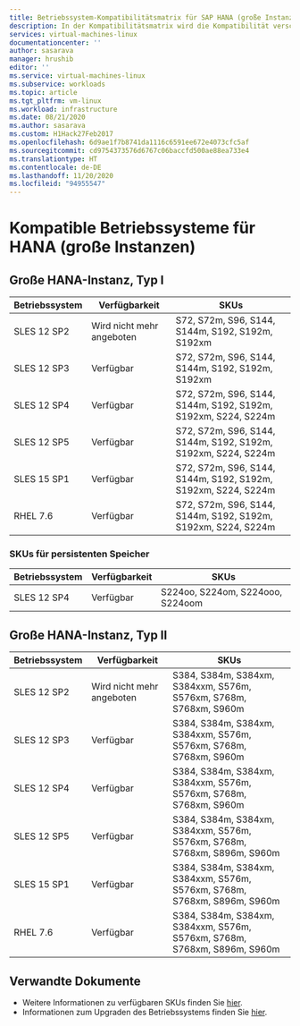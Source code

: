 ```yaml
---
title: Betriebssystem-Kompatibilitätsmatrix für SAP HANA (große Instanzen) | Microsoft-Dokumentation
description: In der Kompatibilitätsmatrix wird die Kompatibilität verschiedener Betriebssystemversionen mit verschiedenen Hardwaretypen (große Instanzen) dargestellt.
services: virtual-machines-linux
documentationcenter: ''
author: sasarava
manager: hrushib
editor: ''
ms.service: virtual-machines-linux
ms.subservice: workloads
ms.topic: article
ms.tgt_pltfrm: vm-linux
ms.workload: infrastructure
ms.date: 08/21/2020
ms.author: sasarava
ms.custom: H1Hack27Feb2017
ms.openlocfilehash: 6d9ae1f7b8741da1116c6591ee672e4073cfc5af
ms.sourcegitcommit: cd9754373576d6767c06baccfd500ae88ea733e4
ms.translationtype: HT
ms.contentlocale: de-DE
ms.lasthandoff: 11/20/2020
ms.locfileid: "94955547"
---
```

# <a name="compatible-operating-systems-for-hana-large-instances"></a>Kompatible Betriebssysteme für HANA (große Instanzen)

## <a name="hana-large-instance-type-i"></a>Große HANA-Instanz, Typ I     
  | Betriebssystem | Verfügbarkeit        | SKUs                                                          |
  |------------------|---------------------|---------------------------------------------------------------|
  | SLES 12 SP2      | Wird nicht mehr angeboten | S72, S72m, S96, S144, S144m, S192, S192m, S192xm              |
  | SLES 12 SP3      | Verfügbar           | S72, S72m, S96, S144, S144m, S192, S192m, S192xm              |
  | SLES 12 SP4      | Verfügbar           | S72, S72m, S96, S144, S144m, S192, S192m, S192xm, S224, S224m |
  | SLES 12 SP5      | Verfügbar           | S72, S72m, S96, S144, S144m, S192, S192m, S192xm, S224, S224m |
  | SLES 15 SP1      | Verfügbar           | S72, S72m, S96, S144, S144m, S192, S192m, S192xm, S224, S224m |
  | RHEL 7.6         | Verfügbar           | S72, S72m, S96, S144, S144m, S192, S192m, S192xm, S224, S224m |

  
### <a name="persistent-memory-skus"></a>SKUs für persistenten Speicher
  | Betriebssystem | Verfügbarkeit | SKUs                             |
  |------------------|--------------|----------------------------------|
  | SLES 12 SP4      | Verfügbar    | S224oo, S224om, S224ooo, S224oom |
  
## <a name="hana-large-instance-type-ii"></a>Große HANA-Instanz, Typ II     
  |  Betriebssystem       | Verfügbarkeit        | SKUs                                                                     |
  |-------------------------|---------------------|--------------------------------------------------------------------------|
  | SLES 12 SP2             | Wird nicht mehr angeboten | S384, S384m, S384xm, S384xxm, S576m, S576xm, S768m, S768xm, S960m        |
  | SLES 12 SP3             | Verfügbar           | S384, S384m, S384xm, S384xxm, S576m, S576xm, S768m, S768xm, S960m        |
  | SLES 12 SP4             | Verfügbar           | S384, S384m, S384xm, S384xxm, S576m, S576xm, S768m, S768xm, S960m        |
  | SLES 12 SP5             | Verfügbar           | S384, S384m, S384xm, S384xxm, S576m, S576xm, S768m, S768xm, S896m, S960m |
  | SLES 15 SP1             | Verfügbar           | S384, S384m, S384xm, S384xxm, S576m, S576xm, S768m, S768xm, S896m, S960m |
  | RHEL 7.6                | Verfügbar           | S384, S384m, S384xm, S384xxm, S576m, S576xm, S768m, S768xm, S896m, S960m |

## <a name="related-documents"></a>Verwandte Dokumente

- Weitere Informationen zu verfügbaren SKUs finden Sie [hier](hana-available-skus.md).
- Informationen zum Upgraden des Betriebssystems finden Sie [hier](os-upgrade-hana-large-instance.md).
  

  
  
